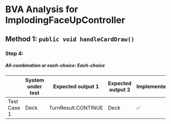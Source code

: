 # BVA Analysis for ImplodingFaceUpController

## Method 1: ```public void handleCardDraw()```
### Step 4:
##### All-combination or each-choice: Each-choice

|             | System under test | Expected output 1   | Expected output 2 | Implemented?       |
|-------------|-------------------|---------------------|-------------------|--------------------|
| Test Case 1 | Deck              | TurnResult.CONTINUE | Deck              | :white_check_mark: |